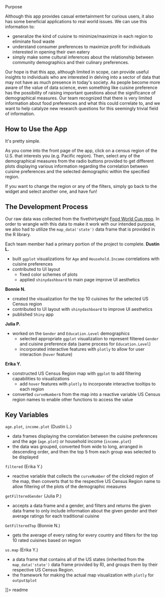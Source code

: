 <snippet>
  <content><![CDATA[
# ${1:Food World Cup}
Ever wondered what traditional cuisines people prefer based on what region of the U.S. they reside in? Or maybe if individuals with higher/lower income prefer a certain cuisine? Our interactive plot attempts to answer some (and more) of these questions, by presenting the highest rated traditional cuisines, based on individuals' various demographics such as residing region, gender, age, income, and level of education. Just select a region you would like to look at to begin exploring from [here](https://bonngyn.shinyapps.io/food-world-cup/)!

## Purpose
Although this app provides casual entertainment for curious users, it also has some beneficial applications to real world issues. We can use this information to:
- generalize the kind of cuisine to minimize/maximize in each region to eliminate food waste
- understand consumer preferences to maximize profit for individuals interested in opening their own eatery
- simply make some cultural inferences about the relationship between community demographics and their culinary preferences.

Our hope is that this app, although limited in scope, can provide useful insights to individuals who are interested in delving into a sector of data that may not have as much presence in today's society. As people become more aware of the value of data science, even something like cuisine preference has the possibility of raising important questions about the significance of demographical measures. Our team recognized that there is very limited information about food preferences and what this could correlate to, and we want to help catalyze new research questions for this seemingly trivial field of information.

## How to Use the App
It's pretty simple.

As you come into the front page of the app, click on a census region of the U.S. that interests you (e.g. Pacific region). Then, select any of the demographical measures from the radio buttons provided to get different plots displaying various information regarding the correlation between cuisine preferences and the selected demographic within the specified region.

If you want to change the region or any of the filters, simply go back to the widget and select another one, and have fun!

## The Development Process
Our raw data was collected from the fivethirtyeight [Food World Cup repo](https://github.com/fivethirtyeight/data/tree/master/food-world-cup). In order to wrangle with this data to make it work with our intended purpose, we also had to utilize the `map_data('state')` data frame that is provided in the R library.

Each team member had a primary portion of the project to complete.
**Dustin L.**
- built `ggplot` visualizations for `Age` and  `Household.Income` correlations with cuisine preferences
- contributed to UI layout
  - fixed color schemes of plots
  - applied `shinydashboard` to main page improve UI aesthetics

**Bonnie N.**
- created the visualization for the top 10 cuisines for the selected US Census region
- contributed to UI layout with `shinydashboard` to improve UI aesthetics
- published `Shiny` app

**Julia P.**
- worked on the `Gender` and `Education.Level` demographics
  - selected appropriate `ggplot` visualization to represent filtered `Gender` and cuisine preference data (same process for `Education.Level`)
  - incorporated interactive features with `plotly` to allow for user interaction (`hover` feature)


**Erika Y.**
- constructed US Census Region map with `ggplot` to add filtering capabilities to visualizations
  - add `hover` features with `plotly` to incorporate interactive tooltips to each region
- converted `curveNumber`s from the map into a reactive variable US Census region names to enable other functions to access the value

## Key Variables
`age.plot`, `income.plot` (Dustin L.)
- data frames displaying the correlation between the cuisine preferences and the age (`age.plot`) or household income (`income.plot`)
- the data was grouped, converted from wide to long, arranged in descending order, and then the top 5 from each group was selected to be displayed

`filtered` (Erika Y.)
- reactive variable that collects the `curveNumber` of the clicked region of the map, then converts that to the respective US Census Region name to allow filtering of the plots of the demographic measures

`getFilteredGender` (Julia P.)
- accepts a data frame and a gender, and filters and returns the given data frame to only include information about the given gender and their average ratings for each traditional cuisine

`GetFilteredTop` (Bonnie N.)
- gets the average of every rating for every country and filters for the top 10 rated cuisines based on region

`us.map` (Erika Y.)
- a data frame that contains all of the US states (inherited from the `map_data('state')` data frame provided by R), and groups them by their respective US Census Region.
- the framework for making the actual map visualization with `plotly` for `output$plot`

]]></content>
  <tabTrigger>readme</tabTrigger>
</snippet>
